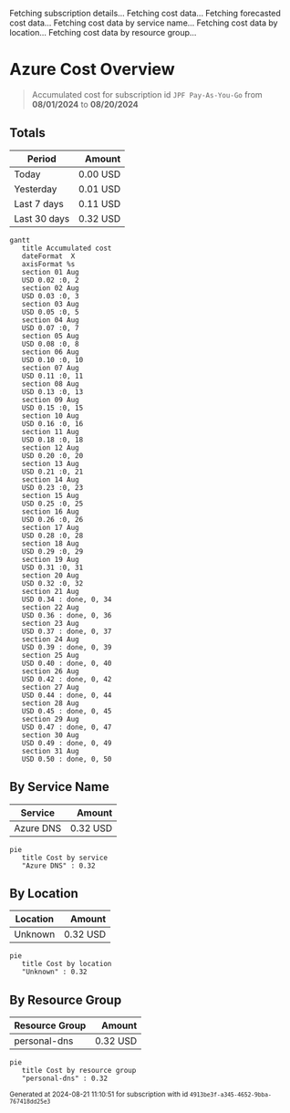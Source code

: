 Fetching subscription details...
Fetching cost data...
Fetching forecasted cost data...
Fetching cost data by service name...
Fetching cost data by location...
Fetching cost data by resource group...
# Azure Cost Overview

> Accumulated cost for subscription id `JPF Pay-As-You-Go` from **08/01/2024** to **08/20/2024**

## Totals

|Period|Amount|
|---|---:|
|Today|0.00 USD|
|Yesterday|0.01 USD|
|Last 7 days|0.11 USD|
|Last 30 days|0.32 USD|

```mermaid
gantt
   title Accumulated cost
   dateFormat  X
   axisFormat %s
   section 01 Aug
   USD 0.02 :0, 2
   section 02 Aug
   USD 0.03 :0, 3
   section 03 Aug
   USD 0.05 :0, 5
   section 04 Aug
   USD 0.07 :0, 7
   section 05 Aug
   USD 0.08 :0, 8
   section 06 Aug
   USD 0.10 :0, 10
   section 07 Aug
   USD 0.11 :0, 11
   section 08 Aug
   USD 0.13 :0, 13
   section 09 Aug
   USD 0.15 :0, 15
   section 10 Aug
   USD 0.16 :0, 16
   section 11 Aug
   USD 0.18 :0, 18
   section 12 Aug
   USD 0.20 :0, 20
   section 13 Aug
   USD 0.21 :0, 21
   section 14 Aug
   USD 0.23 :0, 23
   section 15 Aug
   USD 0.25 :0, 25
   section 16 Aug
   USD 0.26 :0, 26
   section 17 Aug
   USD 0.28 :0, 28
   section 18 Aug
   USD 0.29 :0, 29
   section 19 Aug
   USD 0.31 :0, 31
   section 20 Aug
   USD 0.32 :0, 32
   section 21 Aug
   USD 0.34 : done, 0, 34
   section 22 Aug
   USD 0.36 : done, 0, 36
   section 23 Aug
   USD 0.37 : done, 0, 37
   section 24 Aug
   USD 0.39 : done, 0, 39
   section 25 Aug
   USD 0.40 : done, 0, 40
   section 26 Aug
   USD 0.42 : done, 0, 42
   section 27 Aug
   USD 0.44 : done, 0, 44
   section 28 Aug
   USD 0.45 : done, 0, 45
   section 29 Aug
   USD 0.47 : done, 0, 47
   section 30 Aug
   USD 0.49 : done, 0, 49
   section 31 Aug
   USD 0.50 : done, 0, 50
```

## By Service Name

|Service|Amount|
|---|---:|
|Azure DNS|0.32 USD|

```mermaid
pie
   title Cost by service
   "Azure DNS" : 0.32
```

## By Location

|Location|Amount|
|---|---:|
|Unknown|0.32 USD|

```mermaid
pie
   title Cost by location
   "Unknown" : 0.32
```

## By Resource Group

|Resource Group|Amount|
|---|---:|
|personal-dns|0.32 USD|

```mermaid
pie
   title Cost by resource group
   "personal-dns" : 0.32
```

<sup>Generated at 2024-08-21 11:10:51 for subscription with id `4913be3f-a345-4652-9bba-767418dd25e3`</sup>
